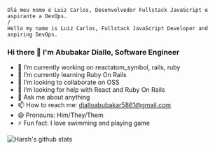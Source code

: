     Olá meu nome é Luiz Carlos, Desenvolvedor Fullstack JavaScript e aspirante a DevOps.
    /
    Hello my name is Luiz Carlos, Fullstack JavaScript Developer and aspiring DevOps.

### Hi there 👋 I'm Abubakar Diallo, Software Engineer

- 🔭 I’m currently working on reactatom_symbol, rails, ruby
- 🌱 I’m currently learning Ruby On Rails
- 👯 I’m looking to collaborate on OSS
- 🤔 I’m looking for help with React and Ruby On Rails
- 💬 Ask me about anything
- 📫 How to reach me: dialloabubakar5861@gmail.com
- 😄 Pronouns: Him/They/Them
- ⚡ Fun fact: I love swimming and playing game

![Harsh's github stats](https://github-readme-stats.vercel.app/api?username=abruzy&hide=["issues"]&show_icons=true)
